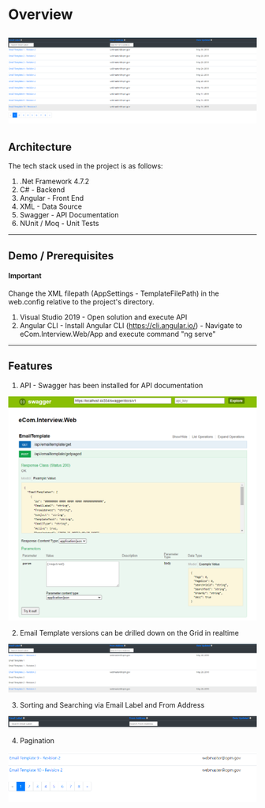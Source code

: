 # Overview


![alt text](https://github.com/E-R-J-R/EmailTemplateRepository/blob/main/ReadMe/app.png?raw=true)
---

## Architecture

The tech stack used in the project is as follows:

1. .Net Framework 4.7.2
2. C# - Backend
3. Angular - Front End
4. XML - Data Source
5. Swagger - API Documentation
6. NUnit / Moq - Unit Tests

---

## Demo / Prerequisites

<h4>Important</h4> Change the XML filepath (AppSettings - TemplateFilePath) in the web.config relative to the project's directory.

<br>

1. Visual Studio 2019 - Open solution and execute API 
2. Angular CLI - Install Angular CLI (https://cli.angular.io/) 
               - Navigate to eCom.Interview.Web/App and execute command "ng serve"
---

## Features

1. API - Swagger has been installed for API documentation

![alt text](https://github.com/E-R-J-R/EmailTemplateRepository/blob/main/ReadMe/swagger.png?raw=true)

2. Email Template versions can be drilled down on the Grid in realtime

![alt text](https://github.com/E-R-J-R/EmailTemplateRepository/blob/main/ReadMe/app_versions.png?raw=true)

3. Sorting and Searching via Email Label and From Address 

![alt text](https://github.com/E-R-J-R/EmailTemplateRepository/blob/main/ReadMe/app_header.png?raw=true)

4. Pagination

![alt text](https://github.com/E-R-J-R/EmailTemplateRepository/blob/main/ReadMe/app_paging.png?raw=true)

